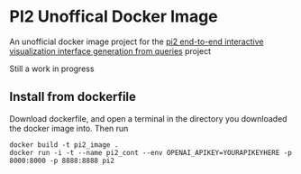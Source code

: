# PI2 Unoffical Docker Image

An unofficial docker image project for the [pi2 end-to-end interactive visualization interface generation from queries](https://github.com/learnedinterfaces/PI2) project

Still a work in progress

## Install from dockerfile

Download dockerfile, and open a terminal in the directory you downloaded the docker image into.
Then run
```
docker build -t pi2_image .
docker run -i -t --name pi2_cont --env OPENAI_APIKEY=YOURAPIKEYHERE -p 8000:8000 -p 8888:8888 pi2
```
